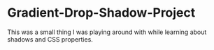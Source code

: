 # Gradient-Drop-Shadow-Project
This was a small thing I was playing around with while learning about shadows and CSS properties.
